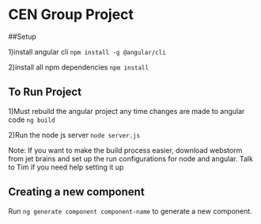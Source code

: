 # CEN Group Project

##Setup

1)install angular cli
`npm install -g @angular/cli`

2)install all npm dependencies
`npm install`

## To Run Project

1)Must rebuild the angular project any time changes are made to angular code
`ng build`

2)Run the node js server
`node server.js`

Note: If you want to make the build process easier, download webstorm from jet brains and set up the run configurations for node and angular. 
Talk to Tim if you need help setting it up

## Creating a new component

Run `ng generate component component-name` to generate a new component.




